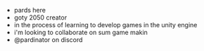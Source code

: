 -  pards here
-  goty 2050 creator
-  in the process of learning to develop games in the unity engine
-  i'm looking to collaborate on sum game makin
-  @pardinator on discord

<!---
noahpards/noahpards is a ✨ special ✨ repository because its `README.md` (this file) appears on your GitHub profile.
You can click the Preview link to take a look at your changes.
--->
